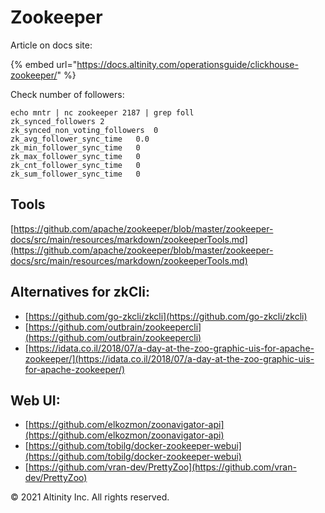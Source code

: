 # Zookeeper

Article on docs site:

{% embed url="https://docs.altinity.com/operationsguide/clickhouse-zookeeper/" %}

Check number of followers:

```text
echo mntr | nc zookeeper 2187 | grep foll
zk_synced_followers	2
zk_synced_non_voting_followers	0
zk_avg_follower_sync_time	0.0
zk_min_follower_sync_time	0
zk_max_follower_sync_time	0
zk_cnt_follower_sync_time	0
zk_sum_follower_sync_time	0
```

## Tools <a id="Zookeeper-Tools"></a>

[https://github.com/apache/zookeeper/blob/master/zookeeper-docs/src/main/resources/markdown/zookeeperTools.md](https://github.com/apache/zookeeper/blob/master/zookeeper-docs/src/main/resources/markdown/zookeeperTools.md)

## Alternatives for zkCli: <a id="Zookeeper-AlternativesforzkCli:"></a>

* [https://github.com/go-zkcli/zkcli](https://github.com/go-zkcli/zkcli)
* [https://github.com/outbrain/zookeepercli](https://github.com/outbrain/zookeepercli)
* [https://idata.co.il/2018/07/a-day-at-the-zoo-graphic-uis-for-apache-zookeeper/](https://idata.co.il/2018/07/a-day-at-the-zoo-graphic-uis-for-apache-zookeeper/)

## Web UI: <a id="Zookeeper-WebUI:"></a>

* [https://github.com/elkozmon/zoonavigator-api](https://github.com/elkozmon/zoonavigator-api)
* [https://github.com/tobilg/docker-zookeeper-webui](https://github.com/tobilg/docker-zookeeper-webui)
* [https://github.com/vran-dev/PrettyZoo](https://github.com/vran-dev/PrettyZoo)

© 2021 Altinity Inc. All rights reserved.
